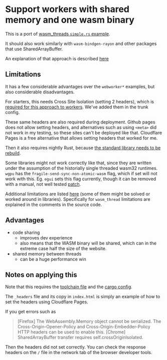 # Support workers with shared memory and one wasm binary

This is a port of [wasm_threads `simple.rs` example](https://github.com/chemicstry/wasm_thread/tree/main?tab=readme-ov-file#simple).

It should also work similarly with `wasm-bindgen-rayon` and other packages that use SharedArrayBuffer.

An explanation of that approach is described [here](https://rustwasm.github.io/wasm-bindgen/examples/raytrace.html)

## Limitations

It has a few considerable advantages over the `webworker*` examples, but also considerable disadvantages.

For starters, this needs Cross Site Isolation (setting 2 headers), which is [required for this approach to workers](https://developer.mozilla.org/en-US/docs/Web/JavaScript/Reference/Global_Objects/SharedArrayBuffer#security_requirements).
We've added them in the trunk config.

These same headers are also required during deployment. Github pages does not allow setting headers, and alternatives such as using `<meta>` did not work in my testing, so these sites can't be deployed like that. Cloudflare Pages is a free alternative that allows setting headers that worked for me.

Then it also requires nightly Rust, because [the standard library needs to be rebuild](https://github.com/RReverser/wasm-bindgen-rayon?tab=readme-ov-file#building-rust-code).

Some libraries might not work correctly like that, since they are written under the assumption of the historially single threaded wasm32 runtimes. `wgpu` has the `fragile-send-sync-non-atomic-wasm` flag, which if set will not work with this. Eg. `egui` sets this flag currently, though it can be removed with a manual, not well tested [patch](https://github.com/9SMTM6/egui/commit/11b00084e34c8b0ff40bac82274291dff64c26db).

Additional limitations are listed [here](https://rustwasm.github.io/wasm-bindgen/examples/raytrace.html#caveats) (some of them might be solved or worked around in libraries). Specifically for `wasm_thread` limitations are explained in the comments in the source code.

## Advantages

* code sharing
  * improves dev experience
  * also means that the WASM binary will be shared, which can in the extreme case half the size of the website.
* shared memory between threads
  * can be a huge performance win

## Notes on applying this

Note that this requires the [toolchain file](./rust-toolchain.toml) and the [cargo config](.cargo/config.toml).

The `_headers` file and its copy in `index.html` is simply an example of how to set the headers using Cloudflare Pages.

If you get errors such as

> [Firefox] The WebAssembly.Memory object cannot be serialized. The Cross-Origin-Opener-Policy and Cross-Origin-Embedder-Policy HTTP headers can be used to enable this.
> [Chrome] SharedArrayBuffer transfer requires self.crossOriginIsolated.

Then the headers did not set correctly. You can check the response headers on the `/` file in the network tab of the browser developer tools.
